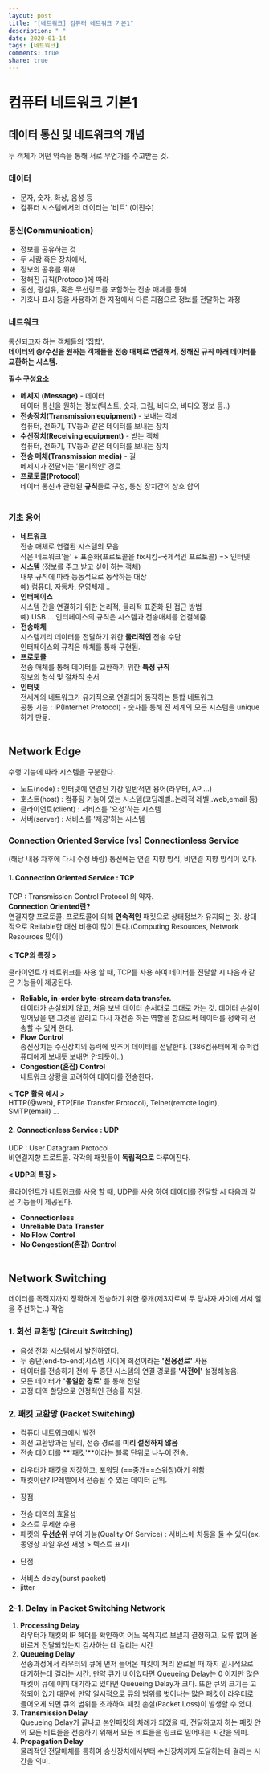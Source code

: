 ```yaml
---
layout: post
title: "[네트워크] 컴퓨터 네트워크 기본1"
description: " "
date: 2020-01-14
tags: [네트워크]
comments: true
share: true
---
```



# 컴퓨터 네트워크 기본1
## 데이터 통신 및 네트워크의 개념
두 객체가 어떤 약속을 통해 서로 무언가를 주고받는 것.

### 데이터
- 문자, 숫자, 화상, 음성 등
- 컴퓨터 시스템에서의 데이터는 '비트' (이진수)

### 통신(Communication)
- 정보를 공유하는 것
- 두 사람 혹은 장치에서,
- 정보의 공유를 위해
- 정해진 규칙(Protocol)에 따라
- 동선, 광섬유, 혹은 무선링크를 포함하는 전송 매체를 통해
- 기호나 표시 등을 사용하여 한 지점에서 다른 지점으로 정보를 전달하는 과정

### 네트워크
통신되고자 하는 객체들의 '집합'.<br>
**데이터의 송/수신을 원하는 객체들을 전송 매체로 연결해서, 정해진 규칙 아래 데이터를 교환하는 시스템.**<br>

**필수 구성요소**

- **메세지 (Message)** - 데이터<br>
데이터 통신을 원하는 정보(텍스트, 숫자, 그림, 비디오, 비디오 정보 등..)
- **전송장치(Transmission equipment)** - 보내는 객체<br>
컴퓨터, 전화기, TV등과 같은 데이터를 보내는 장치
- **수신장치(Receiving equipment)** - 받는 객체 <br>
컴퓨터, 전화기, TV등과 같은 데이터를 보내는 장치
- **전송 매체(Transmission media)** - 길<br>
메세지가 전달되는 '물리적인' 경로
- **프로토콜(Protocol)**<br>
데이터 통신과 관련된 **규칙**들로 구성, 통신 장치간의 상호 합의<br><br>

### 기초 용어

- **네트워크**<br>
전송 매체로 연결된 시스템의 모음 <br>
작은 네트워크'들' + 표준화(프로토콜을 fix시킴-국제적인 프로토콜) => 인터넷<br>
- **시스템** (정보를 주고 받고 싶어 하는 객체)<br>
내부 규칙에 따라 능동적으로 동작하는 대상<br>
예) 컴퓨터, 자동차, 운영체제 ..
- **인터페이스**<br>
시스템 간을 연결하기 위한 논리적, 물리적 표준화 된 접근 방법<br>
예) USB ... 인터페이스의 규칙은 시스템과 전송매체를 연결해줌.
- **전송매체**<br>
시스템끼리 데이터를 전달하기 위한 **물리적인** 전송 수단<br>
인터페이스의 규칙은 매체를 통해 구현됨.
- **프로토콜**<br>
전송 매체를 통해 데이터를 교환하기 위한 **특정 규칙**<br>
정보의 형식 및 절차적 순서
- **인터넷**<br>
전세계의 네트워크가 유기적으로 연결되어 동작하는 통합 네트워크<br>
공통 기능 : IP(Internet Protocol) - 숫자를 통해 전 세계의 모든 시스템을 unique하게 만듦.<br><br>


## Network Edge
수행 기능에 따라 시스템을 구분한다.<br>
- 노드(node) : 인터넷에 연결된 가장 일반적인 용어(라우터, AP ...)<br>
- 호스트(host) : 컴퓨팅 기능이 있는 시스템(코딩레벨..논리적 레벨..web,email 등)<br>
- 클라이언트(client) : 서비스를 '요청'하는 시스템<br>
- 서버(server) : 서비스를 '제공'하는 시스템<br>


### Connection Oriented Service [vs] Connectionless Service
(해당 내용 차후에 다시 수정 바람)
통신에는 연결 지향 방식, 비연결 지향 방식이 있다.

#### 1. Connection Oriented Service : TCP

TCP : Transmission Control Protocol 의 약자.<br>
**Connection Oriented란?**<br>
연결지향 프로토콜. 프로토콜에 의해 **연속적인** 패킷으로 상태정보가 유지되는 것.
상대적으로 Reliable한 대신 비용이 많이 든다.(Computing Resources, Network Resources 많이!)<br><br>
**< TCP의 특징 >**<br>

클라이언트가 네트워크를 사용 할 때, TCP를 사용 하여 데이터를 전달할 시 다음과 같은 기능들이 제공된다.<br>

- **Reliable, in-order byte-stream data transfer.<br>**
데이터가 손실되지 않고, 처음 보낸 데이터 순서대로 그대로 가는 것. 데이터 손실이 일어났을 땐 그것을 알리고 다시 재전송 하는 역할을 함으로써 데이터를 정확히 전송할 수 있게 한다.
- **Flow Control<br>**
송신장치는 수신장치의 능력에 맞추어 데이터를 전달한다. (386컴퓨터에게 슈퍼컴퓨터에게 보내듯 보내면 안되듯이..)
- **Congestion(혼잡) Control<br>**
네트워크 상황을 고려하여 데이터를 전송한다.

**< TCP 활용 예시 >**<br>
HTTP(@web), FTP(File Transfer Protocol), Telnet(remote login), SMTP(email) ...


#### 2. Connectionless Service : UDP
UDP : User Datagram Protocol<br>
비연결지향 프로토콜. 각각의 패킷들이 **독립적으로** 다루어진다.

**< UDP의 특징 >**<br>

클라이언트가 네트워크를 사용 할 때, UDP를 사용 하여 데이터를 전달할 시 다음과 같은 기능들이 제공된다.<br>

- **Connectionless**
- **Unreliable Data Transfer<br>**
- **No Flow Control<br>**
- **No Congestion(혼잡) Control<br>**<br>


## Network Switching
데이터를 목적지까지 정확하게 전송하기 위한 중개(제3자로써 두 당사자 사이에 서서 일을 주선하는..) 작업

### 1. 회선 교환망 (Circuit Switching)

- 음성 전화 시스템에서 발전하였다.
- 두 종단(end-to-end)시스템 사이에 회선이라는 **'전용선로'** 사용
- 데이터를 전송하기 전에 두 종단 시스템의 연결 경로를 **'사전에'** 설정해놓음. 
- 모든 데이터가 **'동일한 경로'** 를 통해 전달
- 고정 대역 할당으로 안정적인 전송률 지원.


### 2. 패킷 교환망 (Packet Switching)
- 컴퓨터 네트워크에서 발전
- 회선 교환망과는 달리, 전송 경로를 **미리 설정하지 않음**
- 전송 데이터를 **'패킷'**이라는 블록 단위로 나누어 전송.
 * 라우터가 패킷을 저장하고, 포워딩 (==중개==스위칭)하기 위함
 * 패킷이란? IP레벨에서 전송될 수 있는 데이터 단위.
- 장점
 * 전송 대역의 효율성
 * 호스트 무제한 수용
 * 패킷의 **우선순위** 부여 가능(Quality Of Service) : 서비스에 차등을 둘 수 있다(ex.동영상 파일 우선 재생 > 텍스트 표시)
- 단점
 * 서비스 delay(burst packet)
 * jitter

 
### 2-1. Delay in Packet Switching Network
1. **Processing Delay<br>**
라우터가 패킷의 IP 헤더를 확인하여 어느 목적지로 보낼지 결정하고, 오류 없이 올바르게 전달되었는지 검사하는 데 걸리는 시간
2. **Queueing Delay<br>**
전송과정에서 라우터의 큐에 먼저 들어온 패킷이 처리 완료될 때 까지 일시적으로 대기하는데 걸리는 시간. 만약 큐가 비어있다면 Queueing Delay는 0 이지만 많은 패킷이 큐에 이미 대기하고 있다면 Queueing Delay가 크다. 또한 큐의 크기는 고정되어 있기 때문에 만약 일시적으로 큐의 범위를 벗어나는 많은 패킷이 라우터로 들어오게 되면 큐의 범위를 초과하여 패킷 손실(Packet Loss)이 발생할 수 있다.
3. **Transmission Delay<br>**
Queueing Delay가 끝나고 본인패킷의 차례가 되었을 때, 전달하고자 하는 패킷 안의 모든 비트들을 전송하기 위해서 모든 비트들을 링크로 밀어내는 시간을 의미.
4. **Propagation Delay<br>**
물리적인 전달매체를 통하여 송신장치에서부터 수신장치까지 도달하는데 걸리는 시간을 의미.